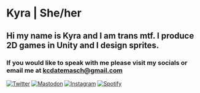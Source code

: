 # Kyra | She/her
## Hi my name is Kyra and I am trans mtf. I produce 2D games in Unity and I design sprites. 
### If you would like to speak with me please visit my socials or email me at kcdatemasch@gmail.com

[![Twitter](https://img.shields.io/badge/Twitter-%231DA1F2.svg?style=for-the-badge&logo=Twitter&logoColor=white)](https://twitter.com/KyraberCrystal)
[![Mastodon](https://img.shields.io/badge/-MASTODON-%232B90D9?style=for-the-badge&logo=mastodon&logoColor=white)](https://social.dino.icu/@kyrabercrystal)
[![Instagram](https://img.shields.io/badge/Instagram-%23E4405F.svg?style=for-the-badge&logo=Instagram&logoColor=white)](https://www.instagram.com/KyraberCrystal)
[![Spotify](https://img.shields.io/badge/Spotify-1ED760?style=for-the-badge&logo=spotify&logoColor=white)](https://open.spotify.com/user/3176oliepjlqo3c3scxlry6shbhi)
